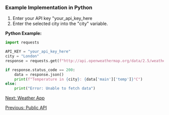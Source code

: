 ### Example Implementation in Python
1. Enter your API key "your_api_key_here
2. Enter the selected city into the "city" variable.


**Python Example:**  
```python
import requests

API_KEY = "your_api_key_here"
city = "London"
response = requests.get(f"http://api.openweathermap.org/data/2.5/weather?q={city}&appid={API_KEY}&units=metric")

if response.status_code == 200:
    data = response.json()
    print(f"Temperature in {city}: {data['main']['temp']}°C")
else:
    print("Error: Unable to fetch data")
```
[Next: Weather App](06_WeatherApp.md)

[Previous: Public API](04_Public_API.md)



